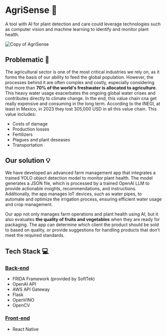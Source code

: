 # AgriSense 🌱

A tool with AI for plant detection and care could leverage technologies such as computer vision and machine learning to identify and monitor plant health.

![Copy of AgriSense](https://github.com/user-attachments/assets/25abb697-e59e-4d5b-8a42-028e84674290)

## Problematic 🔗

The agricultural sector is one of the most critical industries we rely on, as it forms the basis of our ability to feed the global population. However, the processes behind it are often complex and costly, especially considering that more than **70% of the world's freshwater is allocated to agriculture**. This heavy water usage exacerbates the ongoing global water crises and contributes directly to climate change. In the end, this value chain cna get really expensive and consuming in the long term. According to the INEGI, at least in Mexico, in 2023 they lost 305,000 USD in all this value chain. This value includes:

- Costs of damage
- Production losses
- Fertilizers
- Plagues and plant deseases
- Transportation

## Our solution 💡

We have developed an advanced farm management app that integrates a trained YOLO object detection model to monitor plant health. The model generates a JSON file, which is processed by a trained OpenAI LLM to provide actionable insights, recommendations, and instructions. Additionally, the app manages IoT devices, such as water pipes, to automate and optimize the irrigation process, ensuring efficient water usage and crop management.

Our app not only manages farm operations and plant health using AI, but it also evaluates **the quality of fruits and vegetables** when they are ready for packaging. The app can determine which client the product should be sold to based on quality, or provide suggestions for handling products that don’t meet the required standards.

## Tech Stack 💻

### [Back-end](https://github.com/jpgtzg/hackmty-2024)
- FRIDA Framework (provided by SoftTek)
- OpenAI API
- AWS API Gateway
- Flask
- OpenVINO
- OpenCV

### [Front-end](https://github.com/rpribau/hackmty-2024)
- React Native


